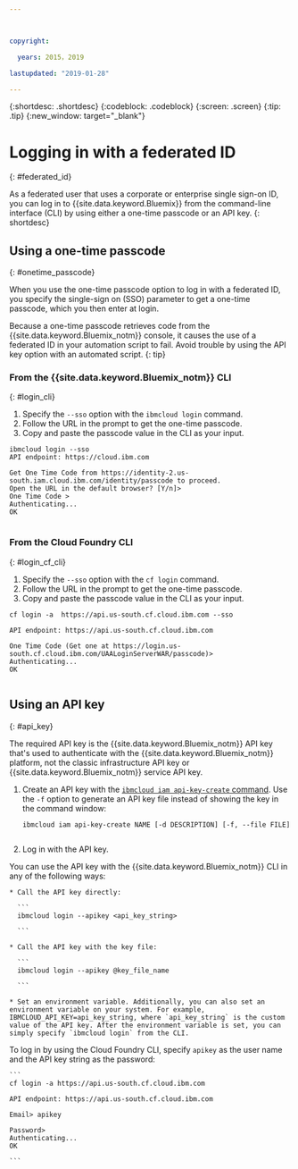 ```yaml
---



copyright:

  years: 2015，2019

lastupdated: "2019-01-28"

---
```


{:shortdesc: .shortdesc}
{:codeblock: .codeblock}
{:screen: .screen}
{:tip: .tip}
{:new_window: target="_blank"}

# Logging in with a federated ID
{: #federated_id}

As a federated user that uses a corporate or enterprise single sign-on ID, you can log in to {{site.data.keyword.Bluemix}} from the command-line interface (CLI) by using either a one-time passcode or an API key. 
{: shortdesc}

## Using a one-time passcode
{: #onetime_passcode}

When you use the one-time passcode option to log in with a federated ID, you specify the single-sign on (SSO) parameter to get a one-time passcode, which you then enter at login. 

Because a one-time passcode retrieves code from the {{site.data.keyword.Bluemix_notm}} console, it causes the use of a federated ID in your automation script to fail. Avoid trouble by using the API key option with an automated script. 
{: tip}

### From the {{site.data.keyword.Bluemix_notm}} CLI
{: #login_cli}
1. Specify the `--sso` option with the `ibmcloud login` command.
2. Follow the URL in the prompt to get the one-time passcode.
3. Copy and paste the passcode value in the CLI as your input.
    
  ``` 
  ibmcloud login --sso
  API endpoint: https://cloud.ibm.com
      
  Get One Time Code from https://identity-2.us-south.iam.cloud.ibm.com/identity/passcode to proceed.
  Open the URL in the default browser? [Y/n]>
  One Time Code >
  Authenticating...
  OK
      
  ```
  
### From the Cloud Foundry CLI
{: #login_cf_cli}

1. Specify the `--sso` option with the `cf login` command. 
2. Follow the URL in the prompt to get the one-time passcode. 
3. Copy and paste the passcode value in the CLI as your input. 
    
  ```
  cf login -a  https://api.us-south.cf.cloud.ibm.com --sso
  
  API endpoint: https://api.us-south.cf.cloud.ibm.com
      
  One Time Code (Get one at https://login.us-south.cf.cloud.ibm.com/UAALoginServerWAR/passcode)>
  Authenticating...
  OK
      
  ```

## Using an API key
{: #api_key}

The required API key is the {{site.data.keyword.Bluemix_notm}} API key that's used to authenticate with the {{site.data.keyword.Bluemix_notm}} platform, not the classic infrastructure API key or {{site.data.keyword.Bluemix_notm}} service API key.

1. Create an API key with the [`ibmcloud iam api-key-create` command](/docs/cli/reference/ibmcloud?topic=cloud-cli-ibmcloud_iam_api_key_create#ibmcloud_iam_api_key_create). Use the `-f` option to generate an API key file instead of showing the key in the command window:

   ```
   ibmcloud iam api-key-create NAME [-d DESCRIPTION] [-f, --file FILE]
  
   ```

2. Log in with the API key. 

  You can use the API key with the {{site.data.keyword.Bluemix_notm}} CLI in any of the following ways:
    
    * Call the API key directly:
  
      ```
      ibmcloud login --apikey <api_key_string>
    
      ```
    
    * Call the API key with the key file: 
  
      ```
      ibmcloud login --apikey @key_file_name
    
      ```
    
    * Set an environment variable. Additionally, you can also set an environment variable on your system. For example, IBMCLOUD_API_KEY=api_key_string, where `api_key_string` is the custom value of the API key. After the environment variable is set, you can simply specify `ibmcloud login` from the CLI. 
  
  To log in by using the Cloud Foundry CLI, specify `apikey` as the user name and the API key string as the password:

    ```
    cf login -a https://api.us-south.cf.cloud.ibm.com
    
    API endpoint: https://api.us-south.cf.cloud.ibm.com
  
    Email> apikey
  
    Password>
    Authenticating...
    OK
  
    ```
